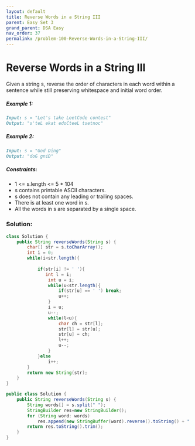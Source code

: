 ```yaml
---
layout: default
title: Reverse Words in a String III
parent: Easy Set 3
grand_parent: DSA Easy
nav_order: 37
permalink: /problem-100-Reverse-Words-in-a-String-III/
---
```

# Reverse Words in a String III

Given a string s, reverse the order of characters in each word within a sentence while still preserving whitespace and initial word order.

##### Example 1:
```markdown
Input: s = "Let's take LeetCode contest"
Output: "s'teL ekat edoCteeL tsetnoc"
```
##### Example 2:
```markdown
Input: s = "God Ding"
Output: "doG gniD"
```
##### Constraints:
* 1 <= s.length <= 5 * 104
* s contains printable ASCII characters.
* s does not contain any leading or trailing spaces.
* There is at least one word in s.
* All the words in s are separated by a single space.

### Solution:
```java
class Solution {
    public String reverseWords(String s) {
        char[] str = s.toCharArray();
        int i = 0;
        while(i<str.length){
            
            if(str[i] != ' '){
               int l = i;
                int u = i;
                while(u<str.length){
                    if(str[u] == ' ') break;
                    u++;
                }
                i = u;
                u--;
                while(l<u){
                    char ch = str[l];
                    str[l] = str[u];
                    str[u] = ch;
                    l++;
                    u--;
                }
            }else
                i++;
        }
        return new String(str);
    }
}
```
```java
public class Solution {
    public String reverseWords(String s) {
        String words[] = s.split(" ");
        StringBuilder res=new StringBuilder();
        for (String word: words)
            res.append(new StringBuffer(word).reverse().toString() + " ");
        return res.toString().trim();
    }
}
```
